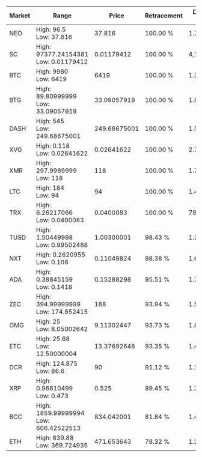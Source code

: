 | Market | Range | Price| Retracement | Doubles to 50% |
| --- | --- | --- | --- | --- |
| NEO | High: 96.5<br />Low: 37.816 | 37.816 | 100.00 % | 1.78 |
| SC | High: 97377.24154381<br />Low: 0.01179412 | 0.01179412 | 100.00 % | 4,128,211.91 |
| BTC | High: 9980<br />Low: 6419 | 6419 | 100.00 % | 1.28 |
| BTG | High: 89.80999999<br />Low: 33.09057919 | 33.09057919 | 100.00 % | 1.86 |
| DASH | High: 545<br />Low: 249.68675001 | 249.68675001 | 100.00 % | 1.59 |
| XVG | High: 0.118<br />Low: 0.02641622 | 0.02641622 | 100.00 % | 2.73 |
| XMR | High: 297.9989999<br />Low: 118 | 118 | 100.00 % | 1.76 |
| LTC | High: 184<br />Low: 94 | 94 | 100.00 % | 1.48 |
| TRX | High: 6.26217066<br />Low: 0.0400083 | 0.0400083 | 100.00 % | 78.76 |
| TUSD | High: 1.50449998<br />Low: 0.99502488 | 1.00300001 | 98.43 % | 1.25 |
| NXT | High: 0.2620955<br />Low: 0.108 | 0.11049824 | 98.38 % | 1.67 |
| ADA | High: 0.38845159<br />Low: 0.1418 | 0.15288298 | 95.51 % | 1.73 |
| ZEC | High: 394.99999999<br />Low: 174.652415 | 188 | 93.94 % | 1.52 |
| OMG | High: 25<br />Low: 8.05002642 | 9.11302447 | 93.73 % | 1.81 |
| ETC | High: 25.68<br />Low: 12.50000004 | 13.37692648 | 93.35 % | 1.43 |
| DCR | High: 124.875<br />Low: 86.6 | 90 | 91.12 % | 1.17 |
| XRP | High: 0.96610499<br />Low: 0.473 | 0.525 | 89.45 % | 1.37 |
| BCC | High: 1859.99999994<br />Low: 606.42522513 | 834.042001 | 81.84 % | 1.48 |
| ETH | High: 839.88<br />Low: 369.724935 | 471.653643 | 78.32 % | 1.28 |
